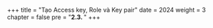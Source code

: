 +++
title = "Tạo Access key, Role và Key pair"
date = 2024
weight = 3
chapter = false
pre = "<b>2.3. </b>"
+++

